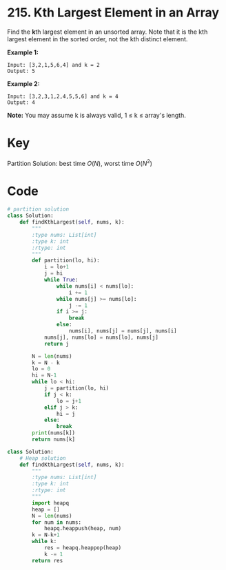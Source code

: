 # 215. Kth Largest Element in an Array

Find the **k**th  largest element in an unsorted array. Note that it is the kth largest  element in the sorted order, not the kth distinct element.

**Example 1:**

```
Input: [3,2,1,5,6,4] and k = 2
Output: 5
```

**Example 2:**

```
Input: [3,2,3,1,2,4,5,5,6] and k = 4
Output: 4
```

**Note:** 
 You may assume k is always valid, 1 ≤ k ≤ array's length.

# Key

Partition Solution: best time $O(N)$, worst time $O(N^2)$

# Code

```python
# partition solution
class Solution:
    def findKthLargest(self, nums, k):
        """
        :type nums: List[int]
        :type k: int
        :rtype: int
        """
        def partition(lo, hi):
            i = lo+1
            j = hi
            while True:
                while nums[i] < nums[lo]:
                    i += 1
                while nums[j] >= nums[lo]:
                    j -= 1
                if i >= j:
                    break
                else:
                    nums[i], nums[j] = nums[j], nums[i]
            nums[j], nums[lo] = nums[lo], nums[j]
            return j

        N = len(nums)
        k = N - k
        lo = 0
        hi = N-1
        while lo < hi:
            j = partition(lo, hi)
            if j < k:
                lo = j+1
            elif j > k:
                hi = j
            else:
                break
        print(nums[k])
        return nums[k]
```

```python
class Solution:
    # Heap solution
    def findKthLargest(self, nums, k):
        """
        :type nums: List[int]
        :type k: int
        :rtype: int
        """
        import heapq
        heap = []
        N = len(nums)
        for num in nums:
            heapq.heappush(heap, num)
        k = N-k+1
        while k:
            res = heapq.heappop(heap)
            k -= 1
        return res
```

